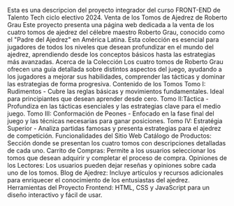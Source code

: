 Esta es una descripcion del proyecto integrador del curso FRONT-END de Talento Tech ciclo electivo 2024.
Venta de los Tomos de Ajedrez de Roberto Grau
Este proyecto presenta una página web dedicada a la venta de los cuatro tomos de ajedrez del célebre maestro Roberto Grau, conocido como el "Padre del Ajedrez" en América Latina. Esta colección es esencial para jugadores de todos los niveles que desean profundizar en el mundo del ajedrez, aprendiendo desde los conceptos básicos hasta las estrategias más avanzadas.
Acerca de la Colección
Los cuatro tomos de Roberto Grau ofrecen una guía detallada sobre distintos aspectos del juego, ayudando a los jugadores a mejorar sus habilidades, comprender las tácticas y dominar las estrategias de forma progresiva.
Contenido de los Tomos
Tomo I: Rudimentos - Cubre las reglas básicas y movimientos fundamentales. Ideal para principiantes que desean aprender desde cero.
Tomo II:Táctica - Profundiza en las tácticas esenciales y las estrategias clave para el medio juego.
Tomo III: Conformación de Peones - Enfocado en la fase final del juego y las técnicas necesarias para ganar posiciones.
Tomo IV: Estratégia Superior - Analiza partidas famosas y presenta estrategias para el ajedrez de competición.
Funcionalidades del Sitio Web
Catálogo de Productos: Sección donde se presentan los cuatro tomos con descripciones detalladas de cada uno.
Carrito de Compras: Permite a los usuarios seleccionar los tomos que desean adquirir y completar el proceso de compra.
Opiniones de los Lectores: Los usuarios pueden dejar reseñas y opiniones sobre cada uno de los tomos.
Blog de Ajedrez: Incluye artículos y recursos adicionales para enriquecer el conocimiento de los entusiastas del ajedrez.
Herramientas del Proyecto Frontend: 
HTML, CSS y JavaScript para un diseño interactivo y fácil de usar.